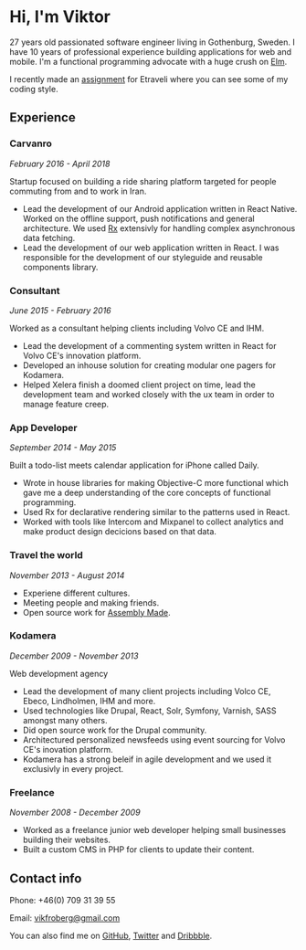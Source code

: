 # Hi, I'm Viktor
27 years old passionated software engineer living in Gothenburg, Sweden.
I have 10 years of professional experience building applications for web
and mobile. I'm a functional programming advocate with a huge crush on [Elm](http://elm-lang.org).

I recently made an [assignment](https://github.com/vikfroberg/etraveli) for Etraveli where you can see some of my
coding style.

## Experience

### Carvanro
*February 2016 - April 2018*

Startup focused on building a ride sharing platform targeted for people
commuting from and to work in Iran.

- Lead the development of our Android application written in React Native. Worked on the offline support, push notifications and general architecture. We used [Rx](https://github.com/reactivex/rxjs) extensivly for handling complex asynchronous data fetching.
- Lead the development of our web application written in React. I was responsible for the development of our styleguide and reusable components library.

### Consultant
*June 2015 - February 2016*

Worked as a consultant helping clients including Volvo CE and IHM.

- Lead the development of a commenting system written in React for Volvo CE's innovation platform.
- Developed an inhouse solution for creating modular one pagers for Kodamera.
- Helped Xelera finish a doomed client project on time, lead the development
team and worked closely with the ux team in order to manage feature creep.

### App Developer
*September 2014 - May 2015*

Built a todo-list meets calendar application for iPhone called Daily.

- Wrote in house libraries for making Objective-C more functional which gave me a deep understanding of the core concepts of functional programming.
- Used Rx for declarative rendering similar to the patterns used in React.
- Worked with tools like Intercom and Mixpanel to collect analytics and make product design decicions based on that data.

### Travel the world
*November 2013 - August 2014*

- Experiene different cultures.
- Meeting people and making friends.
- Open source work for [Assembly Made](https://assemblymade.com).

### Kodamera
*December 2009 - November 2013*

Web development agency

- Lead the development of many client projects including Volco CE, Ebeco, Lindholmen, IHM and more.
- Used technologies like Drupal, React, Solr, Symfony, Varnish, SASS amongst many others.
- Did open source work for the Drupal community.
- Architectured personalized newsfeeds using event sourcing for Volvo CE's inovation platform.
- Kodamera has a strong beleif in agile development and we used it exclusivly in every project.

### Freelance
*November 2008 - December 2009*

- Worked as a freelance junior web developer helping small businesses building their websites.
- Built a custom CMS in PHP for clients to update their content.


## Contact info
Phone: +46(0) 709 31 39 55

Email: vikfroberg@gmail.com

You can also find me on [GitHub](https://github.com/vikfroberg), [Twitter](https://twitter.com) and [Dribbble](https://dribbble.com/vikfroberg).
